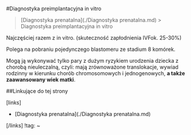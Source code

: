 #Diagnostyka preimplantacyjna in vitro

> [Diagnostyka prenatalna](./Diagnostyka prenatalna.md) > Diagnostyka preimplantacyjna in vitro

Najczęściej razem z in vitro. (skuteczność zapłodnienia IVFok. 25-30%)

Polega na pobraniu pojedynczego blastomeru ze stadium 8 komórek.

Mogą ją wykonywać tylko pary z dużym ryzykiem urodzenia dziecka z chorobą nieuleczalną, czyli: mają zrównoważone translokacje, wywiad rodzinny w kierunku chorób chromosomowych i jednogenowych, **a także zaawansowany wiek matki**.



##Linkujące do tej strony

[links]

- [Diagnostyka prenatalna](./Diagnostyka prenatalna.md)


[/links]
!tag:
~

